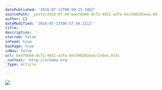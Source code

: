 ```yaml
---
datePublished: '2016-07-13T00:59:15.346Z'
sourcePath: _posts/2016-07-09-ba476b66-8c71-4831-a3fa-bec598202eaa.md
author: []
dateModified: '2016-07-13T00:57:56.211Z'
title: ''
description: ''
starred: false
inFeed: true
hasPage: true
inNav: false
url: ba476b66-8c71-4831-a3fa-bec598202eaa/index.html
_context: 'http://schema.org'
_type: Article

---
```

![](https://imgflo.herokuapp.com/graph/vahj1ThiexotieMo/2b06bbdd9e41a47a7e42f4cc2c1e36a2/croprotate.jpg?cropheight=6000&cropwidth=4798&degrees=0&input=https%3A%2F%2Fthe-grid-user-content.s3-us-west-2.amazonaws.com%2F96496250-e646-42d4-b3d0-eb84189bd9e3.jpg&x=0&y=0)